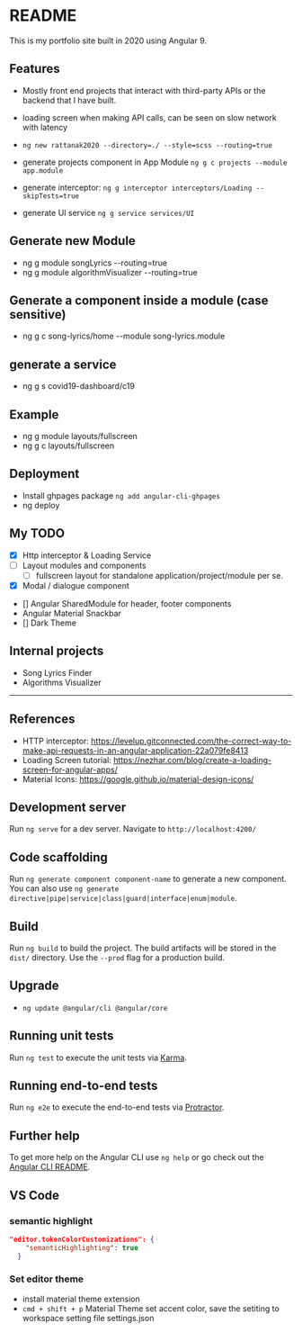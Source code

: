 # README

This is my portfolio site built in 2020 using Angular 9.

## Features

- Mostly front end projects that interact with third-party APIs or the backend that I have built.
- loading screen when making API calls, can be seen on slow network with latency

- `ng new rattanak2020 --directory=./ --style=scss --routing=true`
- generate projects component in App Module `ng g c projects --module app.module`
- generate interceptor: `ng g interceptor interceptors/Loading --skipTests=true`
- generate UI service `ng g service services/UI`

## Generate new Module

- ng g module songLyrics --routing=true
- ng g module algorithmVisualizer --routing=true

## Generate a component inside a module (case sensitive)

- ng g c song-lyrics/home --module song-lyrics.module

## generate a service

- ng g s covid19-dashboard/c19

## Example

- ng g module layouts/fullscreen
- ng g c layouts/fullscreen

## Deployment

- Install ghpages package `ng add angular-cli-ghpages`
- ng deploy

## My TODO

- [x] Http interceptor & Loading Service
- [ ] Layout modules and components
  - [ ] fullscreen layout for standalone application/project/module per se.
- [x] Modal / dialogue component
- [] Angular SharedModule for header, footer components
- Angular Material Snackbar
- [] Dark Theme

## Internal projects

- Song Lyrics Finder
- Algorithms Visualizer

---

## References

- HTTP interceptor: https://levelup.gitconnected.com/the-correct-way-to-make-api-requests-in-an-angular-application-22a079fe8413
- Loading Screen tutorial: https://nezhar.com/blog/create-a-loading-screen-for-angular-apps/
- Material Icons: https://google.github.io/material-design-icons/

## Development server

Run `ng serve` for a dev server. Navigate to `http://localhost:4200/`

## Code scaffolding

Run `ng generate component component-name` to generate a new component. You can also use `ng generate directive|pipe|service|class|guard|interface|enum|module`.

## Build

Run `ng build` to build the project. The build artifacts will be stored in the `dist/` directory. Use the `--prod` flag for a production build.

## Upgrade

- `ng update @angular/cli @angular/core`

## Running unit tests

Run `ng test` to execute the unit tests via [Karma](https://karma-runner.github.io).

## Running end-to-end tests

Run `ng e2e` to execute the end-to-end tests via [Protractor](http://www.protractortest.org/).

## Further help

To get more help on the Angular CLI use `ng help` or go check out the [Angular CLI README](https://github.com/angular/angular-cli/blob/master/README.md).

## VS Code

### semantic highlight

```json
"editor.tokenColorCustomizations": {
    "semanticHighlighting": true
  }
```

### Set editor theme

- install material theme extension
- `cmd + shift + p` Material Theme set accent color, save the setiting to workspace setting file settings.json
